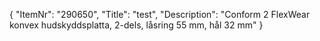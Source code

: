 {
  "ItemNr": "290650",
  "Title": "test",
  "Description": "Conform 2 FlexWear konvex hudskyddsplatta, 2-dels, låsring 55 mm, hål 32 mm"
}
